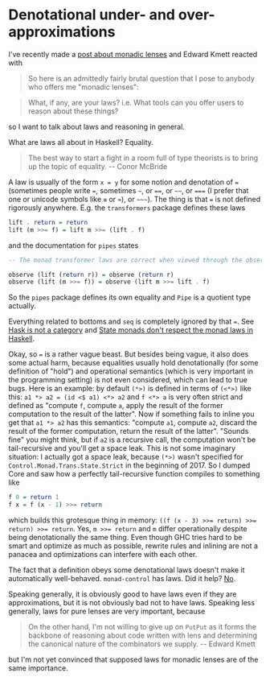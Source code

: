 # Denotational under- and over-approximations

I've recently made a [post about monadic lenses](https://github.com/effectfully/sketches/tree/master/extensible-monadic-lenses) and Edward Kmett reacted with

> So here is an admittedly fairly brutal question that I pose to anybody who offers me "monadic lenses":

> What, if any, are your laws? i.e. What tools can you offer users to reason about these things?

so I want to talk about laws and reasoning in general.

What are laws all about in Haskell? Equality.

> The best way to start a fight in a room full of type theorists is to bring up the topic of equality. -- Conor McBride

A law is usually of the form `x = y` for some notion and denotation of `=` (sometimes people write `=`, sometimes `~`, or `==`, or `~~`, or `===` (I prefer that one or unicode symbols like `≡` or `≈`), or `~~~`). The thing is that `=` is not defined rigorously anywhere. E.g. the `transformers` package defines these laws

```haskell
lift . return = return
lift (m >>= f) = lift m >>= (lift . f)
```

and the documentation for `pipes` states

```haskell
-- The monad transformer laws are correct when viewed through the observe function:

observe (lift (return r)) = observe (return r)
observe (lift (m >>= f)) = observe (lift m >>= lift . f)
```

So the `pipes` package defines its own equality and `Pipe` is a quotient type actually.

Everything related to bottoms and `seq` is completely ignored by that `=`. See [Hask is not a category](http://math.andrej.com/2016/08/06/hask-is-not-a-category/) and [State monads don't respect the monad laws in Haskell](https://mail.haskell.org/pipermail/haskell/2002-May/009622.html). 

Okay, so `=` is a rather vague beast. But besides being vague, it also does some actual harm, because equalities usually hold denotationally (for some definition of "hold") and operational semantics (which is very important in the programming setting) is not even considered, which can lead to true bugs. Here is an example: by default `(*>)` is defined in terms of `(<*>)` like this: `a1 *> a2 = (id <$ a1) <*> a2` and `f <*> a` is very often strict and defined as "compute `f`, compute `a`, apply the result of the former computation to the result of the latter". Now if something fails to inline you get that `a1 *> a2` has this semantics: "compute `a1`, compute `a2`, discard the result of the former computation, return the result of the latter". "Sounds fine" you might think, but if `a2` is a recursive call, the computation won't be tail-recursive and you'll get a space leak. This is not some imaginary situation: I actually got a space leak, because `(*>)` wasn't specified for `Control.Monad.Trans.State.Strict` in the beginning of 2017. So I dumped Core and saw how a perfectly tail-recursive function compiles to something like

```haskell
f 0 = return 1
f x = f (x - 1) >>= return
```

which builds this grotesque thing in memory: `((f (x - 3) >>= return) >>= return) >>= return`. Yes, `m >>= return` and `m` differ operationally despite being denotationally the same thing. Even though GHC tries hard to be smart and optimize as much as possible, rewrite rules and inlining are not a panacea and optimizations can interfere with each other.

The fact that a definition obeys some denotational laws doesn't make it automatically well-behaved. `monad-control` has laws. Did it help? [No](http://blog.ezyang.com/2012/01/monadbasecontrol-is-unsound/).

Speaking generally, it is obviously good to have laws even if they are approximations, but it is not obviously bad not to have laws. Speaking less generally, laws for pure lenses are very important, because

> On the other hand, I'm not willing to give up on `PutPut` as it forms the backbone of reasoning about code written with lens and determining the canonical nature of the combinators we supply. -- Edward Kmett

but I'm not yet convinced that supposed laws for monadic lenses are of the same importance.
